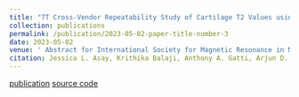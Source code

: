 ```yaml
---
title: "7T Cross-Vendor Repeatability Study of Cartilage T2 Values using Dosma on QDESS images"
collection: publications
permalink: /publication/2023-05-02-paper-title-number-3
date: 2023-05-02
venue: ' Abstract for International Society for Magnetic Resonance in Medicine 2023'
citation: Jessica L. Asay, Krithika Balaji, Anthony A. Gatti, Arjun D. Desai, Michael Mendoza, Zimu Huo, Akshay S. Chaudhari, Feliks Kogan, Peter J. Lally, Neal K. Bangerter, Garry E. Gold
---
```


[publication](https://cds.ismrm.org/protected/23MPresentations/abstracts/5100.html)  [source code](https://github.com/ad12/DOSMA/tree/master)
